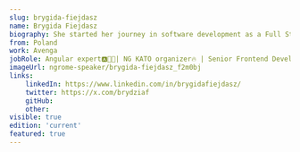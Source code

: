 ```yaml
---
slug: brygida-fiejdasz
name: Brygida Fiejdasz
biography: She started her journey in software development as a Full Stack Developer, but her love for Angular led her to specialize in Frontend Development. Currently, she leads the Frontend Competence Center at Avenga, guiding projects and encouraging her colleagues to grow, yet she still finds time to code. Angular is her main focus, and she is committed to mastering it to create great web experiences. Outside of work, she enjoys exploring new destinations, learning Spanish, and spending quality time with her cats. She also runs a YouTube channel called Speed Date with Angular, where she shares short tips and tutorials on Angular. Additionally, she is becoming more involved in conferences and meetups, often taking the stage as a speaker. She is also the organizer of ngKato in Poland, bringing the Angular community together through local events and knowledge sharing.
from: Poland
work: Avenga
jobRole: Angular expert🅰️🧑‍💻| NG KATO organizer🔥 | Senior Frontend Developer
imageUrl: ngrome-speaker/brygida-fiejdasz_f2m0bj
links:
    linkedIn: https://www.linkedin.com/in/brygidafiejdasz/
    twitter: https://x.com/brydziaf
    gitHub: 
    other: 
visible: true
edition: 'current'
featured: true
---
```

